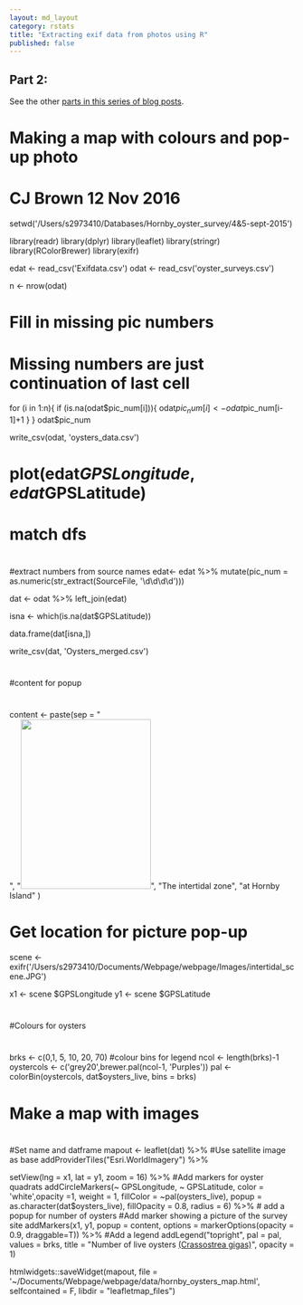 ```yaml
---
layout: md_layout
category: rstats
title: "Extracting exif data from photos using R"
published: false  
---
```


## Part 2: 

See the other [parts in this series of blog posts](/rstats/2016/11/14/photos-to-spatialstat.html).  


#
# Making a map with colours and pop-up photo
#
#
# CJ Brown 12 Nov 2016

setwd('/Users/s2973410/Databases/Hornby_oyster_survey/4&5-sept-2015')

library(readr)
library(dplyr)
library(leaflet)
library(stringr)
library(RColorBrewer)
library(exifr)

edat <- read_csv('Exifdata.csv')
odat <- read_csv('oyster_surveys.csv')

n <- nrow(odat)

#
# Fill in missing pic numbers
#
# Missing numbers are just continuation of last cell

for (i in 1:n){
	if (is.na(odat$pic_num[i])){
		odat$pic_num[i] <- odat$pic_num[i-1]+1
		}
	}
odat$pic_num

write_csv(odat, 'oysters_data.csv')
# plot(edat$GPSLongitude, edat$GPSLatitude)

#
# match dfs
#

#extract numbers from source names
edat<- edat %>% mutate(pic_num = as.numeric(str_extract(SourceFile, '\\d\\d\\d\\d')))


dat <- odat %>% left_join(edat)

isna <- which(is.na(dat$GPSLatitude))

data.frame(dat[isna,])

write_csv(dat, 'Oysters_merged.csv')

#
#content for popup
#

content <- paste(sep = "<br/>",
  "<img src='http://www.seascapemodels.org/Images/intertidal_scene.JPG' style='width:230px;height:300px;'>",
  "The intertidal zone",
  "at Hornby Island"
)

# Get location for picture pop-up
scene <- exifr('/Users/s2973410/Documents/Webpage/webpage/Images/intertidal_scene.JPG')

x1 <- scene $GPSLongitude
y1 <- scene $GPSLatitude


#
#Colours for oysters
#
brks <- c(0,1, 5, 10, 20, 70) #colour bins for legend
ncol <- length(brks)-1
oystercols <- c('grey20',brewer.pal(ncol-1, 'Purples'))
pal <- colorBin(oystercols, dat$oysters_live, bins = brks)

#
# Make a map with images
#

#Set name and datframe
mapout <- leaflet(dat) %>%
#Use satellite image as base
addProviderTiles("Esri.WorldImagery") %>%

setView(lng = x1, lat = y1, zoom = 16) %>%
#Add markers for oyster quadrats
addCircleMarkers(~ GPSLongitude, ~ GPSLatitude,
color = 'white',opacity =1, weight = 1,
 fillColor = ~pal(oysters_live),
popup = as.character(dat$oysters_live),
 fillOpacity = 0.8,
 radius = 6) %>% # add a popup for number of oysters
 #Add marker showing a picture of the survey site
addMarkers(x1, y1, popup = content,
options = markerOptions(opacity = 0.9, draggable=T)) %>%
#Add a legend
addLegend("topright", pal = pal,
values = brks,
title = "Number of live oysters <a href = 'https://en.wikipedia.org/wiki/Pacific_oyster' target = '_blank'> (Crassostrea gigas)</a>",
opacity = 1)


htmlwidgets::saveWidget(mapout, file = '~/Documents/Webpage/webpage/data/hornby_oysters_map.html', selfcontained = F, libdir = "leafletmap_files")
